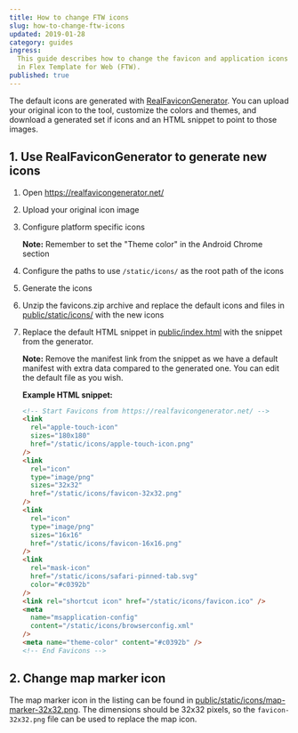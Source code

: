 ```yaml
---
title: How to change FTW icons
slug: how-to-change-ftw-icons
updated: 2019-01-28
category: guides
ingress:
  This guide describes how to change the favicon and application icons
  in Flex Template for Web (FTW).
published: true
---
```


The default icons are generated with
[RealFaviconGenerator](https://realfavicongenerator.net/). You can
upload your original icon to the tool, customize the colors and themes,
and download a generated set if icons and an HTML snippet to point to
those images.

## 1. Use RealFaviconGenerator to generate new icons

1.  Open https://realfavicongenerator.net/

1.  Upload your original icon image

1.  Configure platform specific icons

    **Note:** Remember to set the "Theme color" in the Android Chrome
    section

1.  Configure the paths to use `/static/icons/` as the root path of the
    icons

1.  Generate the icons

1.  Unzip the favicons.zip archive and replace the default icons and
    files in
    [public/static/icons/](https://github.com/sharetribe/flex-template-web/blob/master/public/static/icons/)
    with the new icons

1.  Replace the default HTML snippet in
    [public/index.html](https://github.com/sharetribe/flex-template-web/blob/master/public/index.html)
    with the snippet from the generator.

    **Note:** Remove the manifest link from the snippet as we have a
    default manifest with extra data compared to the generated one. You
    can edit the default file as you wish.

    **Example HTML snippet:**

    ```html
    <!-- Start Favicons from https://realfavicongenerator.net/ -->
    <link
      rel="apple-touch-icon"
      sizes="180x180"
      href="/static/icons/apple-touch-icon.png"
    />
    <link
      rel="icon"
      type="image/png"
      sizes="32x32"
      href="/static/icons/favicon-32x32.png"
    />
    <link
      rel="icon"
      type="image/png"
      sizes="16x16"
      href="/static/icons/favicon-16x16.png"
    />
    <link
      rel="mask-icon"
      href="/static/icons/safari-pinned-tab.svg"
      color="#c0392b"
    />
    <link rel="shortcut icon" href="/static/icons/favicon.ico" />
    <meta
      name="msapplication-config"
      content="/static/icons/browserconfig.xml"
    />
    <meta name="theme-color" content="#c0392b" />
    <!-- End Favicons -->
    ```


## 2. Change map marker icon

The map marker icon in the listing can be found in
[public/static/icons/map-marker-32x32.png](https://github.com/sharetribe/flex-template-web/blob/master/public/static/icons/map-marker-32x32.png).
The dimensions should be 32x32 pixels, so the `favicon-32x32.png` file
can be used to replace the map icon.
